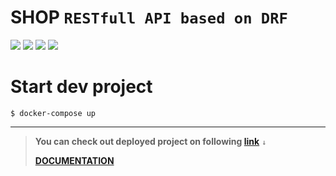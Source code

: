 # **SHOP** `RESTfull API based on DRF`

![](https://img.shields.io/badge/python-3.9.0-3174AC)
![](https://img.shields.io/badge/Django-v4.1.7-green)
![](https://img.shields.io/badge/DRF-v3.14.0-A30000)
![](https://img.shields.io/badge/PyJWT-2.6.0-00824a)

# Start dev project

    $ docker-compose up

---

> **You can check out deployed project on following [link](https://notrated.duckdns.org)** `↓`
>
> **[DOCUMENTATION](https://documenter.getpostman.com/view/16363895/2s93XsWkAx)**
